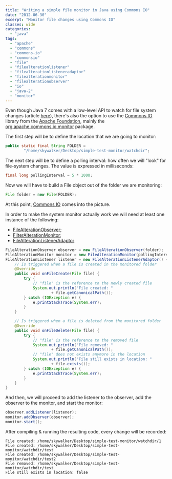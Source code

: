```yaml
---
title: "Writing a simple file monitor in Java using Commons IO"
date: "2012-06-30"
excerpt: "Monitor file changes using Commons IO"
classes: wide
categories: 
  - "java"
tags: 
  - "apache"
  - "commons"
  - "commons-io"
  - "commonsio"
  - "file"
  - "filealterationlistener"
  - "filealterationlisteneradaptor"
  - "filealterationmonitor"
  - "filealterationobserver"
  - "io"
  - "java-2"
  - "monitor"
---
```


Even though Java 7 comes with a low-level API to watch for file system changes (article [here](http://java.dzone.com/news/how-watch-file-system-changes)), there's also the option to use the [Commons IO](http://commons.apache.org/io/) library from the [Apache Foundation](http://www.apache.org/), mainly the [org.apache.commons.io.monitor](http://commons.apache.org/io/api-release/index.html?org/apache/commons/io/monitor/package-summary.html) package.

The first step will be to define the location that we are going to monitor:

```java
public static final String FOLDER =
        "/home/skywalker/Desktop/simple-test-monitor/watchdir";
```        

The next step will be to define a polling interval: how often we will "look" for file-system changes. The value is expressed in milliseconds:

```java
final long pollingInterval = 5 * 1000;
```

Now we will have to build a File object out of the folder we are monitoring:

```java
File folder = new File(FOLDER);
```

At this point, [Commons IO](http://commons.apache.org/io/) comes into the picture. 

In order to make the system monitor actually work we will need at least one instance of the following: 
* [FileAlterationObserver](http://commons.apache.org/io/api-release/org/apache/commons/io/monitor/FileAlterationObserver.html);
* [FilterAlterationMonitor](http://commons.apache.org/io/api-release/org/apache/commons/io/monitor/FileAlterationMonitor.html); 
* [FileAlterationListenerAdaptor](http://commons.apache.org/io/api-release/org/apache/commons/io/monitor/FileAlterationListenerAdaptor.html)

```java
FileAlterationObserver observer = new FileAlterationObserver(folder);
FileAlterationMonitor monitor = new FileAlterationMonitor(pollingInterval);
FileAlterationListener listener = new FileAlterationListenerAdaptor() {
    // Is triggered when a file is created in the monitored folder
    @Override
    public void onFileCreate(File file) {
        try {
            // "file" is the reference to the newly created file
            System.out.println("File created: "
                    + file.getCanonicalPath());
        } catch (IOException e) {
            e.printStackTrace(System.err);
        }
    }

    // Is triggered when a file is deleted from the monitored folder
    @Override
    public void onFileDelete(File file) {
        try {
            // "file" is the reference to the removed file
            System.out.println("File removed: "
                    + file.getCanonicalPath());
            // "file" does not exists anymore in the location
            System.out.println("File still exists in location: "
                    + file.exists());
        } catch (IOException e) {
            e.printStackTrace(System.err);
        }
    }
}
```

And then, we will proceed to add the listener to the observer, add the observer to the monitor, and start the monitor:

```java
observer.addListener(listener);
monitor.addObserver(observer);
monitor.start();
```

After compiling & running the resulting code, every change will be recorded:

```
File created: /home/skywalker/Desktop/simple-test-monitor/watchdir/1
File created: /home/skywalker/Desktop/simple-test-monitor/watchdir/test
File created: /home/skywalker/Desktop/simple-test-monitor/watchdir/test2
File removed: /home/skywalker/Desktop/simple-test-monitor/watchdir/test
File still exists in location: false
```
